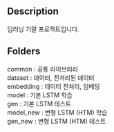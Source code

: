## Description
딥러닝 기말 프로젝트입니다.

## Folders
common : 공통 라이브러리  
dataset : 데이터, 전저리된 데이터  
embedding : 데이터 전처리, 임베딩  
model : 기본 LSTM 학습  
gen : 기본 LSTM 테스트  
model_new : 변형 LSTM (HTM) 학습  
gen_new : 변형 LSTM (HTM) 테스트  
